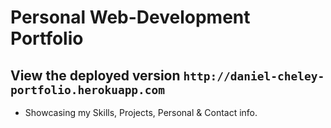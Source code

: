 # Personal Web-Development Portfolio

## View the deployed version `http://daniel-cheley-portfolio.herokuapp.com`

* Showcasing my Skills, Projects, Personal & Contact info.
